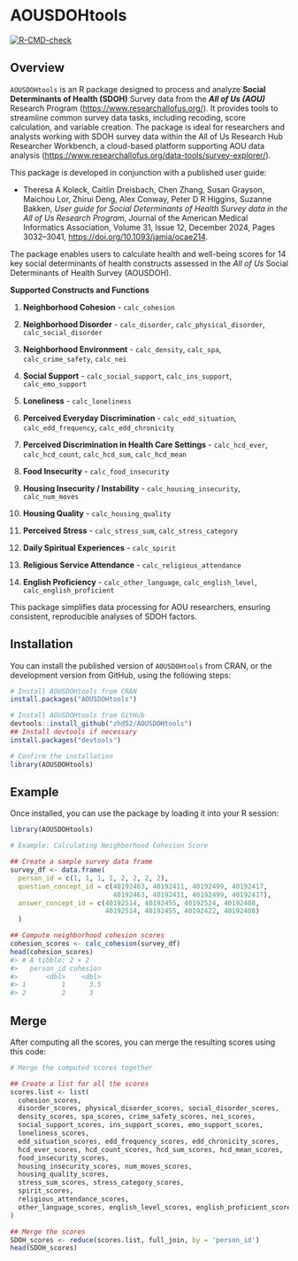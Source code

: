
<!-- README.md is generated from README.Rmd. Please edit that file -->

# AOUSDOHtools

<!-- badges: start -->

[![R-CMD-check](https://github.com/zhd52/AOUSDOHtools/actions/workflows/R-CMD-check.yaml/badge.svg)](https://github.com/zhd52/AOUSDOHtools/actions/workflows/R-CMD-check.yaml)
<!-- badges: end -->

## Overview

`AOUSDOHtools` is an R package designed to process and analyze **Social
Determinants of Health (SDOH)** Survey data from the ***All of Us
(AOU)*** Research Program (<https://www.researchallofus.org/>). It
provides tools to streamline common survey data tasks, including
recoding, score calculation, and variable creation. The package is ideal
for researchers and analysts working with SDOH survey data within the
All of Us Research Hub Researcher Workbench, a cloud-based platform
supporting AOU data analysis
(<https://www.researchallofus.org/data-tools/survey-explorer/>).

This package is developed in conjunction with a published user guide:

- Theresa A Koleck, Caitlin Dreisbach, Chen Zhang, Susan Grayson,
  Maichou Lor, Zhirui Deng, Alex Conway, Peter D R Higgins, Suzanne
  Bakken, *User guide for Social Determinants of Health Survey data in
  the All of Us Research Program*, Journal of the American Medical
  Informatics Association, Volume 31, Issue 12, December 2024, Pages
  3032–3041, <https://doi.org/10.1093/jamia/ocae214>.

The package enables users to calculate health and well-being scores for
14 key social determinants of health constructs assessed in the *All of
Us* Social Determinants of Health Survey (AOUSDOH).

**Supported Constructs and Functions**

1.  **Neighborhood Cohesion** - `calc_cohesion`

2.  **Neighborhood Disorder** - `calc_disorder`,
    `calc_physical_disorder`, `calc_social_disorder`

3.  **Neighborhood Environment** - `calc_density`, `calc_spa`,
    `calc_crime_safety`, `calc_nei`

4.  **Social Support** - `calc_social_support`, `calc_ins_support`,
    `calc_emo_support`

5.  **Loneliness** - `calc_loneliness`

6.  **Perceived Everyday Discrimination** - `calc_edd_situation`,
    `calc_edd_frequency`, `calc_edd_chronicity`

7.  **Perceived Discrimination in Health Care Settings** -
    `calc_hcd_ever`, `calc_hcd_count`, `calc_hcd_sum`, `calc_hcd_mean`

8.  **Food Insecurity** - `calc_food_insecurity`

9.  **Housing Insecurity / Instability** - `calc_housing_insecurity`,
    `calc_num_moves`

10. **Housing Quality** - `calc_housing_quality`

11. **Perceived Stress** - `calc_stress_sum`, `calc_stress_category`

12. **Daily Spiritual Experiences** - `calc_spirit`

13. **Religious Service Attendance** - `calc_religious_attendance`

14. **English Proficiency** - `calc_other_language`,
    `calc_english_level`, `calc_english_proficient`

This package simplifies data processing for AOU researchers, ensuring
consistent, reproducible analyses of SDOH factors.

## Installation

You can install the published version of `AOUSDOHtools` from CRAN, or
the development version from GitHub, using the following steps:

``` r
# Install AOUSDOHtools from CRAN
install.packages("AOUSDOHtools")

# Install AOUSDOHtools from GitHub
devtools::install_github("zhd52/AOUSDOHtools")
## Install devtools if necessary
install.packages("devtools")

# Confirm the installation
library(AOUSDOHtools)
```

## Example

Once installed, you can use the package by loading it into your R
session:

``` r
library(AOUSDOHtools)

# Example: Calculating Neighborhood Cohesion Score

## Create a sample survey data frame
survey_df <- data.frame(
  person_id = c(1, 1, 1, 1, 2, 2, 2, 2),
  question_concept_id = c(40192463, 40192411, 40192499, 40192417,
                          40192463, 40192411, 40192499, 40192417),
  answer_concept_id = c(40192514, 40192455, 40192524, 40192408,
                        40192514, 40192455, 40192422, 40192408)
  )

## Compute neighborhood cohesion scores
cohesion_scores <- calc_cohesion(survey_df)
head(cohesion_scores)
#> # A tibble: 2 × 2
#>   person_id cohesion
#>       <dbl>    <dbl>
#> 1         1      3.5
#> 2         2      3
```

## Merge

After computing all the scores, you can merge the resulting scores using
this code:

``` r
# Merge the computed scores together

## Create a list for all the scores
scores.list <- list(
  cohesion_scores,                                                       ### Neighborhood Cohesion
  disorder_scores, physical_disorder_scores, social_disorder_scores,     ### Neighborhood Disorder 
  density_scores, spa_scores, crime_safety_scores, nei_scores,           ### Neighborhood Environment
  social_support_scores, ins_support_scores, emo_support_scores,         ### Social Support 
  loneliness_scores,                                                     ### Loneliness
  edd_situation_scores, edd_frequency_scores, edd_chronicity_scores,     ### Perceived Everyday Discrimination
  hcd_ever_scores, hcd_count_scores, hcd_sum_scores, hcd_mean_scores,    ### Perceived Discrimination in Health Care Settings
  food_insecurity_scores,                                                ### Food Insecurity
  housing_insecurity_scores, num_moves_scores,                           ### Housing Insecurity / Instability
  housing_quality_scores,                                                ### Housing Quality
  stress_sum_scores, stress_category_scores,                             ### Perceived Stress
  spirit_scores,                                                         ### Daily Spiritual Experiences
  religious_attendance_scores,                                           ### Religious Service Attendance
  other_language_scores, english_level_scores, english_proficient_scores ### English Proficiency
)

## Merge the scores
SDOH_scores <- reduce(scores.list, full_join, by = 'person_id')
head(SDOH_scores)
```
